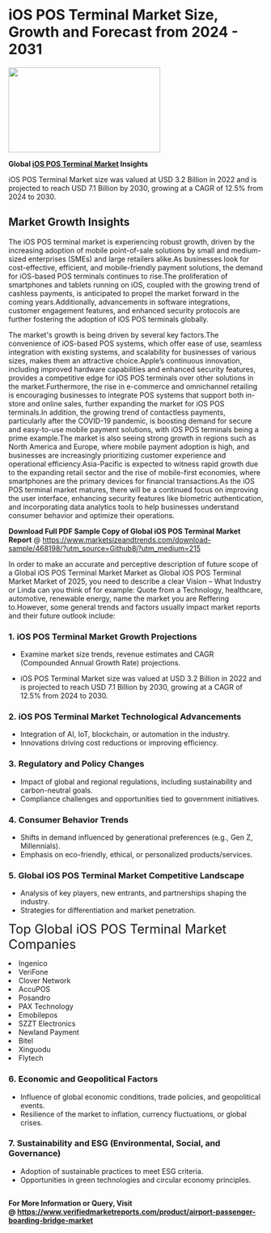 <H1>iOS POS Terminal Market Size, Growth and Forecast from 2024 - 2031</H1><img class="aligncenter size-medium wp-image-584254" src="https://thirdeyenews.in/wp-content/uploads/2024/09/Global-Market-Research-300x168.jpeg" alt="" width="300" height="168" /><p><strong>Global&nbsp;<a href="https://www.marketsizeandtrends.com/download-sample/468198/?utm_source=Github8j?utm_medium=215">iOS POS Terminal Market</a> Insights</strong></p><p>iOS POS Terminal Market size was valued at USD 3.2 Billion in 2022 and is projected to reach USD 7.1 Billion by 2030, growing at a CAGR of 12.5% from 2024 to 2030.</p><p><h2>Market Growth Insights</h2> <p>The iOS POS terminal market is experiencing robust growth, driven by the increasing adoption of mobile point-of-sale solutions by small and medium-sized enterprises (SMEs) and large retailers alike.As businesses look for cost-effective, efficient, and mobile-friendly payment solutions, the demand for iOS-based POS terminals continues to rise.The proliferation of smartphones and tablets running on iOS, coupled with the growing trend of cashless payments, is anticipated to propel the market forward in the coming years.Additionally, advancements in software integrations, customer engagement features, and enhanced security protocols are further fostering the adoption of iOS POS terminals globally.</p> <p>The market's growth is being driven by several key factors.The convenience of iOS-based POS systems, which offer ease of use, seamless integration with existing systems, and scalability for businesses of various sizes, makes them an attractive choice.Apple’s continuous innovation, including improved hardware capabilities and enhanced security features, provides a competitive edge for iOS POS terminals over other solutions in the market.Furthermore, the rise in e-commerce and omnichannel retailing is encouraging businesses to integrate POS systems that support both in-store and online sales, further expanding the market for iOS POS terminals.In addition, the growing trend of contactless payments, particularly after the COVID-19 pandemic, is boosting demand for secure and easy-to-use mobile payment solutions, with iOS POS terminals being a prime example.The market is also seeing strong growth in regions such as North America and Europe, where mobile payment adoption is high, and businesses are increasingly prioritizing customer experience and operational efficiency.Asia-Pacific is expected to witness rapid growth due to the expanding retail sector and the rise of mobile-first economies, where smartphones are the primary devices for financial transactions.As the iOS POS terminal market matures, there will be a continued focus on improving the user interface, enhancing security features like biometric authentication, and incorporating data analytics tools to help businesses understand consumer behavior and optimize their operations.<p><span class=""><strong>Download Full PDF Sample Copy of Global iOS POS Terminal Market Report</strong> @ <a href="https://www.marketsizeandtrends.com/download-sample/468198/?utm_source=Github8j?utm_medium=215" target="_blank">https://www.marketsizeandtrends.com/download-sample/468198/?utm_source=Github8j?utm_medium=215</a></span></p><p>In order to make an accurate and perceptive description of future scope of a Global&nbsp;iOS POS Terminal Market Market as Global&nbsp;iOS POS Terminal Market Market of 2025, you need to describe a clear Vision &ndash; What Industry or Linda can you think of for example: Quote from a Technology, healthcare, automotive, renewable energy, name the market you are Reffering to.However, some general trends and factors usually impact market reports and their future outlook include:</p><h3>1.&nbsp;<strong>iOS POS Terminal Market Growth Projections</strong></h3><ul><li>Examine market size trends, revenue estimates and CAGR (Compounded Annual Growth Rate) projections.</li><li><p>iOS POS Terminal Market size was valued at USD 3.2 Billion in 2022 and is projected to reach USD 7.1 Billion by 2030, growing at a CAGR of 12.5% from 2024 to 2030.</p></li></ul><h3>2.&nbsp;<strong>iOS POS Terminal Market Technological Advancements</strong></h3><ul><li>Integration of AI, IoT, blockchain, or automation in the industry.</li><li>Innovations driving cost reductions or improving efficiency.</li></ul><h3>3.&nbsp;<strong>Regulatory and Policy Changes</strong></h3><ul><li>Impact of global and regional regulations, including sustainability and carbon-neutral goals.</li><li>Compliance challenges and opportunities tied to government initiatives.</li></ul><h3>4.&nbsp;<strong>Consumer Behavior Trends</strong></h3><ul><li>Shifts in demand influenced by generational preferences (e.g., Gen Z, Millennials).</li><li>Emphasis on eco-friendly, ethical, or personalized products/services.</li></ul><h3>5.&nbsp;<strong>Global iOS POS Terminal Market Competitive Landscape</strong></h3><ul><li>Analysis of key players, new entrants, and partnerships shaping the industry.</li><li>Strategies for differentiation and market penetration.</li></ul><p data-pm-slice="1 1 []"><span style="color: inherit; font-family: inherit; font-size: 25px;">Top Global iOS POS Terminal Market Companies</span></p><div class="" data-test-id=""><p><li>Ingenico</li><li> VeriFone</li><li> Clover Network</li><li> AccuPOS</li><li> Posandro</li><li> PAX Technology</li><li> Emobilepos</li><li> SZZT Electronics</li><li> Newland Payment</li><li> Bitel</li><li> Xinguodu</li><li> Flytech</li></p></div><h3>6.&nbsp;<strong>Economic and Geopolitical Factors</strong></h3><ul><li>Influence of global economic conditions, trade policies, and geopolitical events.</li><li>Resilience of the market to inflation, currency fluctuations, or global crises.</li></ul><h3>7.&nbsp;<strong>Sustainability and ESG (Environmental, Social, and Governance)</strong></h3><ul><li>Adoption of sustainable practices to meet ESG criteria.</li><li>Opportunities in green technologies and circular economy principles.</li></ul><h2><strong style="font-size: 14px;">For More Information or Query, Visit @&nbsp;</strong><a style="background-color: #ffffff; font-size: 14px;" href="https://www.marketsizeandtrends.com/report/ios-pos-terminal-market/" target="_blank">https://www.verifiedmarketreports.com/product/airport-passenger-boarding-bridge-market</a></h2>